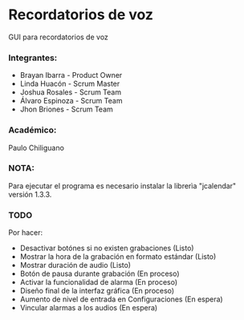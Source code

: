 # Recordatorios de voz
GUI para recordatorios de voz

### Integrantes:
- Brayan Ibarra - Product Owner
- Linda Huacón - Scrum Master
- Joshua Rosales - Scrum Team
- Álvaro Espinoza - Scrum Team
- Jhon Briones - Scrum Team

### Académico:
Paulo Chiliguano

### NOTA:
Para ejecutar el programa es necesario instalar la librerìa "jcalendar" versión 1.3.3.

### TODO
Por hacer:
- Desactivar botónes si no existen grabaciones (Listo)
- Mostrar la hora de la grabación en formato estándar (Listo)
- Mostrar duración de audio (Listo) 
- Botón de pausa durante grabación (En proceso)
- Activar la funcionalidad de alarma (En proceso)
- Diseño final de la interfaz gráfica (En proceso)
- Aumento de nivel de entrada en Configuraciones (En espera)
- Vincular alarmas a los audios (En espera)
